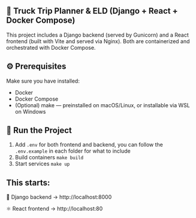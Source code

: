 ## 🚚 Truck Trip Planner & ELD  (Django + React + Docker Compose)
This project includes a Django backend (served by Gunicorn) and a React frontend (built with Vite and served via Nginx).
Both are containerized and orchestrated with Docker Compose.

## ⚙️ Prerequisites

Make sure you have installed:

* Docker
* Docker Compose
* (Optional) make — preinstalled on macOS/Linux, or installable via WSL on Windows

## 🚀 Run the Project
1. Add `.env` for both frontend and backend, you can follow the `.env.example` in each folder for what to include
2. Build containers
```make build```
3. Start services
```make up```

## This starts:

🐍 Django backend → http://localhost:8000

⚛️ React frontend → http://localhost:80
